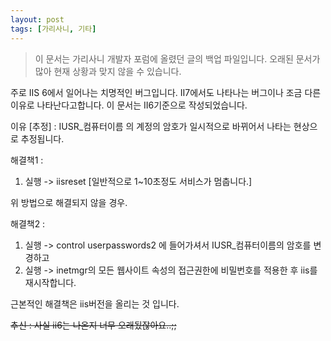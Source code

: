 ```yaml
---
layout: post
tags: [가리사니, 기타]
---
```


> 이 문서는 가리사니 개발자 포럼에 올렸던 글의 백업 파일입니다.
오래된 문서가 많아 현재 상황과 맞지 않을 수 있습니다.


주로 IIS 6에서 일어나는 치명적인 버그입니다.
II7에서도 나타나는 버그이나 조금 다른 이유로 나타난다고합니다.
이 문서는 II6기준으로 작성되었습니다.

이유 [추정] :
IUSR_컴퓨터이름 의 계정의 암호가 일시적으로 바뀌어서 나타는 현상으로 추정됩니다.

해결책1 :
1. 실행 -> iisreset [일반적으로 1~10초정도 서비스가 멈춥니다.]

위 방법으로 해결되지 않을 경우.

해결책2 :
1. 실행 -> control userpasswords2 에 들어가셔서 IUSR_컴퓨터이름의 암호를 변경하고
2. 실행 -> inetmgr의 모든 웹사이트 속성의 접근권한에 비밀번호를 적용한 후 iis를 재시작합니다.


근본적인 해결책은 iis버전을 올리는 것 입니다.

~~추신 : 사실 ii6는 나온지 너무 오래됬잖아요..;;~~